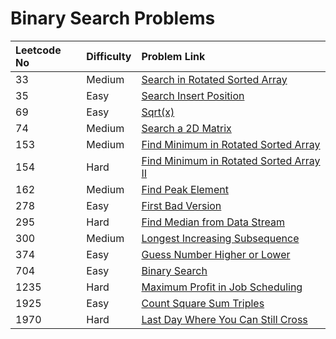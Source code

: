 # Binary Search Problems



| Leetcode No | Difficulty | Problem Link |
| :--- | :--- | :--- |
| 33 | Medium | [Search in Rotated Sorted Array](../difficulty-based-problem-index/leetcode-medium/leetcode-33-search-in-rotated-sorted-array.md) |
| 35 | Easy | [Search Insert Position](../difficulty-based-problem-index/leetcode-easy/leetcode-35-search-insert-position.md) |
| 69 | Easy | [Sqrt\(x\)](../difficulty-based-problem-index/leetcode-easy/leetcode-69-sqrt-x.md) |
| 74 | Medium | [Search a 2D Matrix](../difficulty-based-problem-index/leetcode-medium/leetcode-74-search-a-2d-matrix.md) |
| 153 | Medium | [Find Minimum in Rotated Sorted Array](../difficulty-based-problem-index/leetcode-medium/leetcode-153-find-minimum-in-rotated-sorted-array.md) |
| 154 | Hard | [Find Minimum in Rotated Sorted Array II](../difficulty-based-problem-index/leetcode-hard/leetcode-154-find-minimum-in-rotated-sorted-array-ii.md) |
| 162 | Medium | [Find Peak Element](../difficulty-based-problem-index/leetcode-medium/leetcode-162-find-peak-element.md) |
| 278 | Easy | [First Bad Version](../difficulty-based-problem-index/leetcode-easy/leetcode-278-first-bad-version.md) |
| 295 | Hard | [Find Median from Data Stream](../difficulty-based-problem-index/leetcode-hard/leetcode-295-find-median-from-data-stream.md) |
| 300 | Medium | [Longest Increasing Subsequence](../difficulty-based-problem-index/leetcode-medium/leetcode-300-longest-increasing-subsequence.md) |
| 374 | Easy | [Guess Number Higher or Lower](../difficulty-based-problem-index/leetcode-easy/leetcode-374-guess-number-higher-or-lower.md) |
| 704 | Easy | [Binary Search](../difficulty-based-problem-index/leetcode-easy/leetcode-704-binary-search.md) |
| 1235 | Hard | [Maximum Profit in Job Scheduling](../difficulty-based-problem-index/leetcode-hard/leetcode-1235-maximum-profit-in-job-scheduling.md) |
| 1925 | Easy | [Count Square Sum Triples](../difficulty-based-problem-index/leetcode-easy/leetcode-1925-count-square-sum-triples.md) |
| 1970 | Hard | [Last Day Where You Can Still Cross](../difficulty-based-problem-index/leetcode-hard/leetcode-1970-last-day-where-you-can-still-cross.md) |

